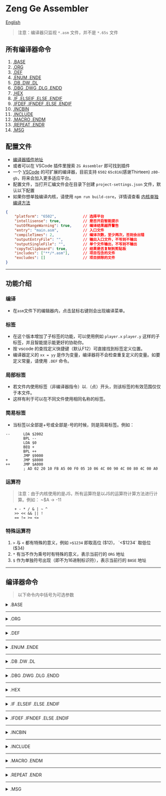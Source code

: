 # Zeng Ge Assembler

[English](./doc/README-en.md)

> 注意：编译器只监视 `*.asm` 文件，并不是 `*.65s` 文件

## 所有编译器命令

1. [.BASE](#base)
2. [.ORG](#org)
3. [.DEF](#def)
4. [.ENUM .ENDE](#enum-ende)
5. [.DB .DW .DL](#db-dw-dl)
6. [.DBG .DWG .DLG .ENDD](#dbg-dwg-dlg-endd)
7. [.HEX](#hex)
8. [.IF .ELSEIF .ELSE .ENDIF](#if-elseif-else-endif)
9. [.IFDEF .IFNDEF .ELSE .ENDIF](#ifdef-ifndef-else-endif)
10. [.INCBIN](#incbin)
11. [.INCLUDE](#include)
12. [.MACRO .ENDM](#macro-endm)
13. [.REPEAT .ENDR](#repeat-endr)
14. [.MSG](#msg)

## 配置文件

* [编译器插件地址](https://marketplace.visualstudio.com/items?itemName=ZENG-GE.zg-assembler)
* 或者可以在 VSCode 插件里搜索 `ZG Assembler` 即可找到插件
* 一个 [VSCode](https://code.visualstudio.com/) 的可扩展的编译器，目前支持 `6502` `65c816`(感谢Thirteen) `z80-gb`，将来会加入更多适应平台。
* 配置文件，当打开汇编文件会在目录下创建 `project-settings.json` 文件，默认以下配置
* 如果你想单独编译内核，请使用 `npm run build-core`，详情请查看 [内核单独编译方法](doc/内核单独编译方法.md)

```json
{
    "platform": "6502",            // 选择平台
    "intellisense": true,          // 是否开启智能提示
    "outOfRangeWarning": true,     // 编译结果越界警告
    "entry": "main.asm",           // 入口文件
    "compileTimes": 2,             // 编译次数，至少两次，否则会出错
    "outputEntryFile": "",         // 输出入口文件，不写则不输出
    "outputSingleFile": "",        // 单个文件输出，不写则不输出
    "copyToClipboard": true,       // 结果是否复制到剪贴板
    "includes": ["**/*.asm"],      // 项目包含的文件
    "excludes": []                 // 项目排除的文件
}
```
---
## 功能介绍

### 编译

* 在`asm`文件下的编辑器内，点击鼠标右键则会出现编译菜单。


### 标签

* 在这个版本增加了子标签的功能，可以使用例如 `player.x` `player.y` 这样的子标签，并且智能提示能更好的协助你。
* 按 vscode 的查找定义快捷键（默认F12）可直接找到标签定义位置。
* 编译器定义的 `xx = yy` 是作为变量，编译器将不会检查重复定义的变量。如要定义常量，请使用 `.DEF` 命令。


### 局部标签

* 若文件内使用标签（非编译器指令）以.（点）开头，则该标签的有效范围仅仅于本文件。
* 这样有利于可以在不同文件使用相同名称的标签。


### 简易标签

* 当标签以全部是+号或全部是-号的时候，则是简易标签。例如：

```
--      LDA $2002
        BPL --
        LDA $0
        BEQ +
        BPL ++
        JMP $9000
+       JMP $8000
++      JMP $A000
        ; AD 02 20 10 FB A5 00 F0 05 10 06 4C 00 90 4C 00 80 4C 00 A0 
```

### 运算符
> 注意：由于内核使用的是JS，所有运算符是以JS的运算符计算方法进行计算。例如： ~$A -> -11
```
	+ - * / & | ~ ^
	>> << && || !
	== != >= <=
```

### 特殊运算符

1. `>` 与 `<` 都有特殊的意义，例如 `>$1234` 即取高位 ($12)， `<$1234` 取低位 ($34)
2. `*` 有当不作为乘号时有特殊的意义，表示当前行的 `ORG` 地址
3. `$` 作为单独符号出现（即不为16进制标识符），表示当前行的 `BASE` 地址

---

## 编译器命令

> 以下命令内中括号为可选参数

<details>
<summary>.BASE</summary>

### `.BASE`

```
    .BASE 文件起始位置
```

* 设置生成文件地址，**默认为`.BASE 0`**，这里不等同与`.ORG`。
* 例如：若`.BASE $10`，则生成的文件编译内容从`$10`开始写入，之前的`$F`个地址为`0`。

> 注意
> 1. 编译自上而下，一些第一次编译需要赋值的变量如果第一次编译未知则编译不成功。
> 2. 如果使用`.BASE`命令，则在`.ORG`之后，否则编译错误。

</details>

---

<details>
<summary>.ORG</summary>

### `.ORG`

```
    .ORG 编译起始位置
```

* 设置开始编译地址，例如：`.ORG $8000`，则编译将从$8000开始。
* 也可以使用`.ORG *`，表示从当前地址开始编译。不过要知道当前地址，否则编译器报错。
* 注意：如果使用 `.BASE` 命令，则在 `.ORG` 之后，否则编译错误。

</details>

---

<details>
<summary>.DEF</summary>

### `.DEF`

```
    .DEF 标签, 表达式
```

* 定义一个常量，例如：`.DEF idefined, $12`。

> 注意：`temp = $12` 虽然也能定义，用等号可重复定义。

</details>

---

<details>
<summary>.ENUM .ENDE</summary>

### `.ENUM` `.ENDE`

```
    .ENUM 起始地址
    标签, 字节长度
    ...
    .ENDE
```

* 定义一系列连续的地址，通常用于定义一系列内存地址
* 例如：

```
   .ENUM $300
   music.counter,  1    ; 类似 .DEF music.counter,  $300
   music.addrHigh, 2    ; 类似 .DEF music.addrHigh, $301 (music.counter + 1)
   music.addrLow,  3    ; 类似 .DEF music.addrLow,  $303 (music.addrHigh + 2)
   .ENDE
```

</details>

---

<details>
<summary>.DB .DW .DL</summary>

### `.DB` `.DW` `.DL`

```
    .DB 数据1 [, 数据2, 数据3...]    ;1字节
    .DW 数据1 [, 数据2, 数据3...]    ;2字节
    .DL 数据1 [, 数据2, 数据3...]    ;4字节
```

* 一系列数据。

</details>

---

<details>
<summary>.DBG .DWG .DLG .ENDD</summary>

### `.DBG` `.DWG` `.DLG` `.ENDD`

* 数据组，用于定位数据位置。

```
    .DWG 标签

    .data1, .data2, .data3, .data1

    .ENDD

    LDA data:.data1     ;0
    LDA data:.data3     ;2
    LDA data:.data1:1   ;3
```

</details>

-----

<details>
<summary>.HEX</summary>

### `.HEX`

```
    .HEX 16进制字符串
    .HEX 12 34567 89    ;12 34 56 07 89
```

* 一段16进制数据，可以用空格隔开。

> 注意：之后只能输入16进制数据，否则编译器会报错。

</details>

---

<details>
<summary>.IF .ELSEIF .ELSE .ENDIF</summary>

### `.IF` `.ELSEIF` `.ELSE` `.ENDIF`

* 这里是一套判断条件，根据条件是否成立是否编译相应内容。

> 注意：必须要在使用这些之前知道参数的信息，否则编译报错

```
    .IF a == 5
     .....
    .ELSEIF b >= 5
     .....
    .ELSEIF c != 3
     .....
    .ELSE
     .....
    .ENDIF
```

</details>

-----

<details>
<summary>.IFDEF .IFNDEF .ELSE .ENDIF</summary>

### `.IFDEF` `.IFNDEF` `.ELSE` `.ENDIF`

```
    .IFDEF 标签
     .....
    .ELSE
     .....
    .ENDIF
```

* 这里是一套判断条件，根据条件是否成立是否编译相应内容。
* 用法同 `.IF` 的命令类似，后面可以用 `.ELSE` `.ENDIF`
* 这里是判断变量是否存在，`.IFDEF`为判断变量是否存在，`.IFNDEF`为判断变量是否不存在。

> 注：必须要在使用这些之前知道参数的信息，否则编译报错

</details>

---

<details>
<summary>.INCBIN</summary>

### `.INCBIN`

```
    .INCBIN 文件相对路径[, 读取文件起始位置, 读取长度]
```

* 可以读取引用文件的二进制内容，后面双引号内请填写本文件的相对路径。

例如:
```
    .INCBIN "文件夹\文件.bin", 0, 100
```

</details>

-----

<details>
<summary>.INCLUDE</summary>

### `.INCLUDE`


```
    .INCLUDE 文件相对路径
```

* 可以引用文件，后面双引号内请填写本文件的相对路径。
* 如果引用文件内也有引用文件，请相对于主编译文件路径填写。

例如：
```
    .INCLUDE "文件夹\文件.asm"。
```

</details>

-----

<details>
<summary>.MACRO .ENDM</summary>

### `.MACRO` `.ENDM`

```
    .MACRO 自定义函数名称[, 参数1, 参数2...]
     .....
    .ENDM
```

> 注意：用这里的指令可以自定义函数，所要使用的函数要在编译之前定义好，否则编译器会报错。

> 注意：所有自定义函数内的 **标签** 属于 **局部变量**，请勿在函数外部使用。

> 注意：所有自定义函数内定义的 **变量** 均为 **全局变量**。

实例1：
```
    .MACRO TXY
    TXA
    TAY
    .ENDM

    TXY
```
* 编译之后结果为：`8A A8`

实例2：
```
    .MACRO test, a, b
    .IF 3 == a
    LDA 3
    .ELSEIF 4 == a
    LDX 4
    .ELSEIF 5 == a && 5 == b
    LDY 5
    .ELSE
    LDA 6
    STA 6
    .ENDIF
    .ENDM

    test 3,3
    test 4,3
    test 5,4
    test 5,5
```
* 编译之后结果为：`A5 03 A6 04 A5 06 85 06 A4 05`

</details>

-----

<details>
<summary>.REPEAT .ENDR</summary>

### `.REPEAT` `.ENDR`

```
    .REPEAT 重复次数
     .....
    .ENDR
```

* 可以重复某个指令多次，在 `.REPEAT` 后输入表达式即可。

> 注意：每个 `.REPEAT` 和 `.ENDR` 必须成对出现，可以嵌套。

```
    .REPEAT 2
    NOP
    .REPEAT 3
    ASL
    .ENDR
    .ENDR
```

* 对应编译的结果相当于：`NOP ASL ASL ASL NOP ASL ASL ASL`

</details>

-----

<details>
<summary>.MSG</summary>

### `.MSG`

```
    .MSG 输出信息[, 参数1, 参数2...]
```

* 可输出一条信息

```
    .ORG $8000
    .DEF test1, 10
    .DEF test2, 11
    .MSG "测试案例 {0}, ${1}, @{0}", test1, test2
```

* 这里输出的信息是：

> 测试案例 10, $B, @0000 1010

</details>
